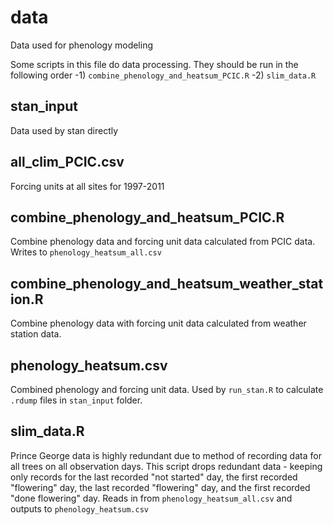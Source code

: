 # data

Data used for phenology modeling

Some scripts in this file do data processing. They should be run in the following order
-1) `combine_phenology_and_heatsum_PCIC.R`
-2) `slim_data.R`

## stan_input

Data used by stan directly

## all_clim_PCIC.csv

Forcing units at all sites for 1997-2011

## combine_phenology_and_heatsum_PCIC.R

Combine phenology data and forcing unit data calculated from PCIC data. Writes to `phenology_heatsum_all.csv`

## combine_phenology_and_heatsum_weather_station.R

Combine phenology data with forcing unit data calculated from weather station data.

## phenology_heatsum.csv

Combined phenology and forcing unit data. Used by `run_stan.R` to calculate `.rdump` files in `stan_input` folder.

## slim_data.R

Prince George data is highly redundant due to method of recording data for all trees on all observation days. This script drops redundant data - keeping only records for the last recorded "not started" day, the first recorded "flowering" day, the last recorded "flowering" day, and the first recorded "done flowering" day. Reads in from `phenology_heatsum_all.csv` and outputs to `phenology_heatsum.csv`
